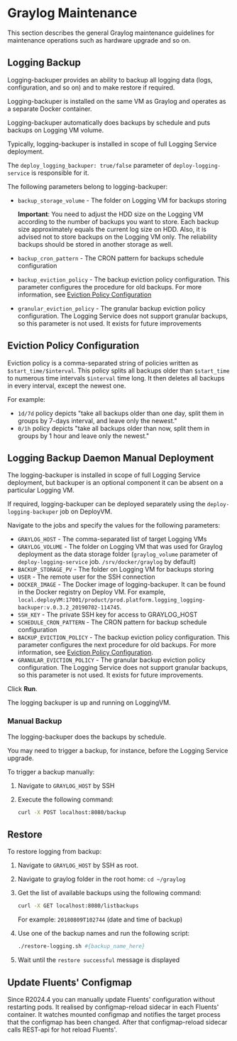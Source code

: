 # Graylog Maintenance

This section describes the general Graylog maintenance guidelines for maintenance operations such
as hardware upgrade and so on.

## Logging Backup

Logging-backuper provides an ability to backup all logging data (logs, configuration, and so on) and to make restore if required.

Logging-backuper is installed on the same VM as Graylog and operates as a separate Docker container.

Logging-backuper automatically does backups by schedule and puts backups on Logging VM volume.

Typically, logging-backuper is installed in scope of full Logging Service deployment.

The `deploy_logging_backuper: true/false` parameter of `deploy-logging-service` is responsible for it.

The following parameters belong to logging-backuper:

* `backup_storage_volume` - The folder on Logging VM for backups storing

  **Important**: You need to adjust the HDD size on the Logging VM according to the number of backups you want to store.
  Each backup size approximately equals the current log size on HDD. Also, it is advised not to store backups
  on the Logging VM only. The reliability backups should be stored in another storage as well.

* `backup_cron_pattern` - The CRON pattern for backups schedule configuration
* `backup_eviction_policy` - The backup eviction policy configuration. This parameter configures the procedure
  for old backups. For more information, see [Eviction Policy Configuration](#eviction-policy-configuration)
* `granular_eviction_policy` - The granular backup eviction policy configuration. The Logging Service does not support
  granular backups, so this parameter is not used. It exists for future improvements

## Eviction Policy Configuration

Eviction policy is a comma-separated string of policies written as `$start_time/$interval`.
This policy splits all backups older than `$start_time` to numerous time intervals `$interval` time long.
It then deletes all backups in every interval, except the newest one.

For example:

* `1d/7d` policy depicts "take all backups older than one day, split them in groups by 7-days interval,
  and leave only the newest."
* `0/1h` policy depicts "take all backups older than now, split them in groups by 1 hour and leave only the newest."

## Logging Backup Daemon Manual Deployment

The logging-backuper is installed in scope of full Logging Service deployment, but backuper is an optional component
it can be absent on a particular Logging VM.

If required, logging-backuper can be deployed separately using the `deploy-logging-backuper` job on DeployVM.

Navigate to the jobs and specify the values for the following parameters:

* `GRAYLOG_HOST` - The comma-separated list of target Logging VMs
* `GRAYLOG_VOLUME` - The folder on Logging VM that was used for Graylog deployment as the data storage folder
  (`graylog_volume` parameter of `deploy-logging-service` job. `/srv/docker/graylog` by default)
* `BACKUP_STORAGE_PV` - The folder on Logging VM for backups storing
* `USER` - The remote user for the SSH connection
* `DOCKER_IMAGE` - The Docker image of logging-backuper. It can be found in the Docker registry on Deploy VM.
  For example, `local.deployVM:17001/product/prod.platform.logging_logging-backuper:v.0.3.2_20190702-114745`.
* `SSH_KEY` - The private SSH key for access to GRAYLOG_HOST
* `SCHEDULE_CRON_PATTERN` - The CRON pattern for backup schedule configuration
* `BACKUP_EVICTION_POLICY` - The backup eviction policy configuration. This parameter configures the next procedure
  for old backups. For more information, see [Eviction Policy Configuration](#eviction-policy-configuration).
* `GRANULAR_EVICTION_POLICY` - The granular backup eviction policy configuration.
  The Logging Service does not support granular backups, so this parameter is not used. It exists for future improvements.

Click **Run**.

The logging backuper is up and running on LoggingVM.

### Manual Backup

The logging-backuper does the backups by schedule.

You may need to trigger a backup, for instance, before the Logging Service upgrade.

To trigger a backup manually:

1. Navigate to `GRAYLOG_HOST` by SSH
2. Execute the following command:

    ```bash
    curl -X POST localhost:8080/backup
    ```

## Restore

To restore logging from backup:

1. Navigate to `GRAYLOG_HOST` by SSH as root.
2. Navigate to graylog folder in the root home: `cd ~/graylog`
3. Get the list of available backups using the following command:

    ```bash
    curl -X GET localhost:8080/listbackups
    ```

   For example: `20180809T102744` (date and time of backup)

4. Use one of the backup names and run the following script:

    ```bash
    ./restore-logging.sh #{backup_name_here}
    ```

5. Wait until the `restore successful` message is displayed

## Update Fluents' Configmap

Since R2024.4 you can manually update Fluents' configuration without restarting pods.
It realised by configmap-reload sidecar in each Fluents' container.
It watches mounted configmap and notifies the target process that the configmap has been changed.
After that configmap-reload sidecar calls REST-api for hot reload Fluents'.
